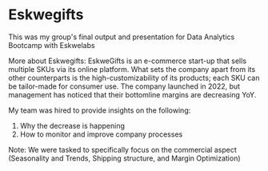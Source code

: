 # Eskwegifts
This was my group's final output and presentation for Data Analytics Bootcamp with Eskwelabs

More about Eskwegifts: 
EskweGifts is an e-commerce start-up that sells multiple SKUs via its online platform. What sets the company apart from its other counterparts is the high-customizability of its products; each SKU can be tailor-made for consumer use. The company launched in 2022, but management has noticed that their bottomline margins are decreasing YoY.

My team was hired to provide insights on the following:
1. Why the decrease is happening 
2. How to monitor and improve company processes

Note: We were tasked to specifically focus on the commercial aspect (Seasonality and Trends, Shipping structure, and Margin Optimization)
